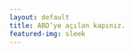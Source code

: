 ```yaml
---
layout: default
title: ABD’ye açılan kapınız.
featured-img: sleek
---
```


<script>
  // Function to check if the user's locale is Turkish
  function isTurkishLocale() {
    return navigator.language.toLowerCase().startsWith('tr');
  }

  // Function to check if the user's IP is from Turkey
  async function isTurkishIP() {
    const response = await fetch('https://api.ipregistry.co/?key=YOUR_IP_REGISTRY_API_KEY');
    const data = await response.json();
    return data?.location?.country?.code === 'TR';
  }

  // Function to redirect based on user's locale and geolocation
  async function redirectBasedOnLocaleAndGeolocation() {
    const isTurkishLocaleSelected = isTurkishLocale();
    const isTurkishIPDetected = await isTurkishIP();

    if (isTurkishLocaleSelected || isTurkishIPDetected) {
      window.location.href = 'https://investilogiusa.com';
    } else {
      window.location.href = 'https://en.investilogiusa.com';
    }
  }

  // Call the redirect function when the page loads
  document.addEventListener('DOMContentLoaded', redirectBasedOnLocaleAndGeolocation);
</script>
